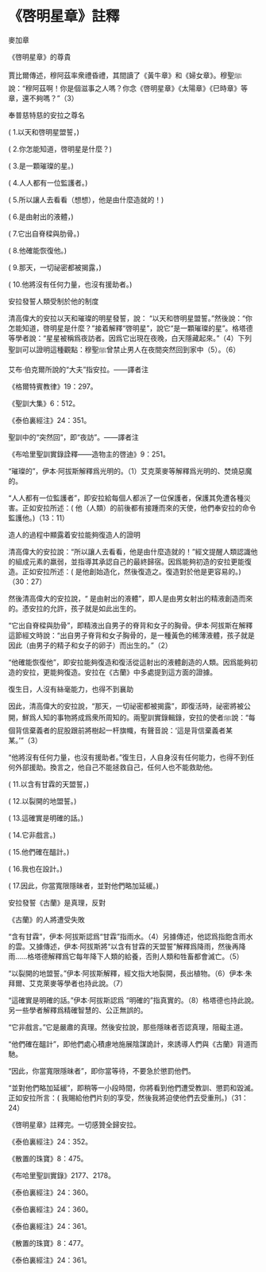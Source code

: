 # 《啓明星章》註釋

麥加章

《啓明星章》的尊貴

賈比爾傳述，穆阿茲率衆禮昏禮，其間讀了《黃牛章》和《婦女章》。穆聖ﷺ說：“穆阿茲啊！你是個滋事之人嗎？你念《啓明星章》《太陽章》《巳時章》等章，還不夠嗎？”（3）

奉普慈特慈的安拉之尊名

( 1.以天和啓明星盟誓，)

( 2.你怎能知道，啓明星是什麼？)

( 3.是一顆璀璨的星。)

( 4.人人都有一位監護者。)

( 5.所以讓人去看看（想想），他是由什麼造就的！)

( 6.是由射出的液體，) 

( 7.它出自脊樑與肋骨。) 

( 8.他確能恢復他。)

( 9.那天，一切祕密都被揭露，)

( 10.他將沒有任何力量，也沒有援助者。)

安拉發誓人類受制於他的制度

清高偉大的安拉以天和璀璨的明星發誓，說： “以天和啓明星盟誓。”然後說：“你怎能知道，啓明星是什麼？”接着解釋“啓明星”，說它“是一顆璀璨的星”。格塔德等學者說：“星星被稱爲夜訪者。因爲它出現在夜晚，白天隱藏起來。”（4）下列聖訓可以證明這種觀點：穆聖ﷺ曾禁止男人在夜間突然回到家中（5）。（6）

艾布·伯克爾所說的“大夫”指安拉。——譯者注

《格爾特賓教律》19：297。

《聖訓大集》6：512。

《泰伯裏經注》24：351。

聖訓中的“突然回”，即“夜訪”。——譯者注

《布哈里聖訓實錄詮釋——造物主的啓迪》9：251。

“璀璨的”，伊本·阿拔斯解釋爲光明的。（1）艾克萊麥等解釋爲光明的、焚燒惡魔的。

“人人都有一位監護者”，即安拉給每個人都派了一位保護者，保護其免遭各種災害。正如安拉所述：( 他（人類）的前後都有接踵而來的天使，他們奉安拉的命令監護他。)（13：11）

造人的過程中顯露着安拉能夠復造人的證明

清高偉大的安拉說：“所以讓人去看看，他是由什麼造就的！”經文提醒人類認識他的組成元素的羸弱，並指導其承認自己的最終歸宿。因爲能夠初造的安拉更能復造。正如安拉所述：( 是他創始造化，然後復造之。復造對於他是更容易的。)（30：27）

然後清高偉大的安拉說，“ 是由射出的液體”，即人是由男女射出的精液創造而來的。憑安拉的允許，孩子就是如此出生的。

“它出自脊樑與肋骨”，即精液出自男子的脊背和女子的胸骨。伊本·阿拔斯在解釋這節經文時說：“出自男子脊背和女子胸骨的，是一種黃色的稀薄液體，孩子就是因此（由男子的精子和女子的卵子）而出生的。”（2）

“他確能恢復他”，即安拉能夠復造和復活從這射出的液體創造的人類。因爲能夠初造的安拉，更能夠復造。安拉在《古蘭》中多處提到這方面的證據。

復生日，人沒有絲毫能力，也得不到襄助

因此，清高偉大的安拉說，“那天，一切祕密都被揭露”，即復活時，祕密將被公開，鮮爲人知的事物將成爲衆所周知的。兩聖訓實錄輯錄，安拉的使者ﷺ說：“每個背信棄義者的屁股跟前將樹起一杆旗幟，有聲音說：‘這是背信棄義者某某。’”（3）

“他將沒有任何力量，也沒有援助者。”復生日，人自身沒有任何能力，也得不到任何外部援助。換言之，他自己不能拯救自己，任何人也不能救助他。

( 11.以含有甘霖的天盟誓，) 

( 12.以裂開的地盟誓。)

( 13.這確實是明確的話。)

( 14.它非戲言。)

( 15.他們確在醞計。) 

( 16.我也在設計。)

( 17.因此，你當寬限隱昧者，並對他們略加延緩。)

安拉發誓《古蘭》是真理，反對

《古蘭》的人將遭受失敗

“含有甘霖”，伊本·阿拔斯認爲“甘霖”指雨水。（4）另據傳述，他認爲指飽含雨水的雲。又據傳述，伊本·阿拔斯將“以含有甘霖的天盟誓”解釋爲降雨，然後再降雨……格塔德解釋爲它每年降下人類的給養，否則人類和牲畜都會滅亡。（5）

“以裂開的地盟誓。”伊本·阿拔斯解釋，經文指大地裂開，長出植物。（6）伊本·朱拜爾、艾克萊麥等學者也持此說。（7）

“這確實是明確的話。”伊本·阿拔斯認爲 “明確的”指真實的。（8）格塔德也持此說。另一些學者解釋爲精確智慧的、公正無誤的。

“它非戲言。”它是嚴肅的真理。然後安拉說，那些隱昧者否認真理，阻礙主道。

“他們確在醞計”，即他們處心積慮地施展陰謀詭計，來誘導人們與《古蘭》背道而馳。

“因此，你當寬限隱昧者”，即你當等待，不要急於懲罰他們。

“並對他們略加延緩”，即稍等一小段時間，你將看到他們遭受教訓、懲罰和毀滅。正如安拉所言：( 我賜給他們片刻的享受，然後我將迫使他們去受重刑。)（31：24）

《啓明星章》註釋完。一切感贊全歸安拉。


《泰伯裏經注》24：352。

《散置的珠寶》8：475。

《布哈里聖訓實錄》2177、2178。

《泰伯裏經注》24：360。

《泰伯裏經注》24：360。

《泰伯裏經注》24：361。

《散置的珠寶》8：477。

《泰伯裏經注》24：361。
